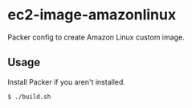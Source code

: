 # ec2-image-amazonlinux

Packer config to create Amazon Linux custom image.

## Usage

Install Packer if you aren't installed.

```
$ ./build.sh
```
